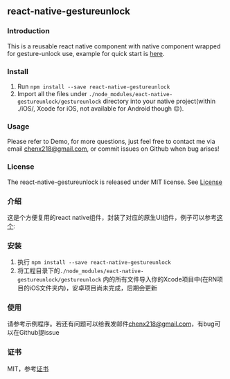 ## react-native-gestureunlock

### Introduction
This is a reusable react native component with native component wrapped for gesture-unlock use, example for quick start is [here](https://github.com/ccwinner/GestureUnlockDemo).

### Install
1. Run `npm install --save react-native-gestureunlock`
2. Import all the files under `./node_modules/eact-native-gestureunlock/gestureunlock` directory into your native project(within ./iOS/, Xcode for iOS, not available for Android though 😌).

### Usage
Please refer to Demo, for more questions, just feel free to contact me via email <chenx218@gmail.com>, or commit issues on Github when bug arises!

### License
The react-native-gestureunlock is released under MIT license. See [License](https://github.com/ccwinner/react-native-gestureunlock/blob/master/LICENSE)

### 介绍
这是个方便复用的react native组件，封装了对应的原生UI组件，例子可以参考[这个](https://github.com/ccwinner/GestureUnlockDemo):
### 安装
1. 执行 `npm install --save react-native-gestureunlock`
2. 将工程目录下的`./node_modules/eact-native-gestureunlock/gestureunlock` 内的所有文件导入你的Xcode项目中(在RN项目的iOS文件夹内)，安卓项目尚未完成，后期会更新

### 使用

请参考示例程序。若还有问题可以给我发邮件<chenx218@gmail.com>，有bug可以在Github提issue

### 证书
MIT，参考[证书](https://github.com/ccwinner/react-native-gestureunlock/blob/master/LICENSE)


